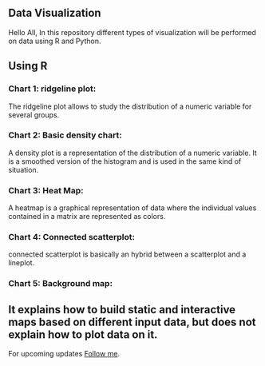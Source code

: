 ## Data Visualization

Hello All, 
In this repository different types of visualization will be performed on data using R and Python.

## Using R

### Chart 1: ridgeline plot: 
The ridgeline plot allows to study the distribution of a numeric variable for several groups.

### Chart 2: Basic density chart: 
A density plot is a representation of the distribution of a numeric variable. It is a smoothed version of the histogram and is used in the same kind of situation. 

### Chart 3: Heat Map: 
A heatmap is a graphical representation of data where the individual values contained in a matrix are represented as colors.

### Chart 4: Connected scatterplot: 
connected scatterplot is basically an hybrid between a scatterplot and a lineplot.

### Chart 5: Background map:
 It explains how to build static and interactive maps based on different input data, but does not explain how to plot data on it.
---------
For upcoming updates [Follow me](https://github.com/vijaypurohit322/).
